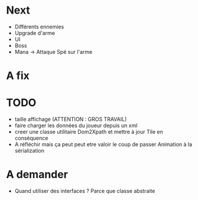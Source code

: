 # Next
- Différents ennemies
- Upgrade d'arme
- UI
- Boss
- Mana -> Attaque Spé sur l'arme

# A fix


# TODO
- taille affichage (ATTENTION : GROS TRAVAIL)
- faire charger les données du joueur depuis un xml
- creer une classe utilitaire Dom2Xpath et mettre à jour Tile en conséquence
- A réfléchir mais ça peut peut etre valoir le coup de passer Animation à la sérialization


# A demander
- Quand utiliser des interfaces ? Parce que classe abstraite